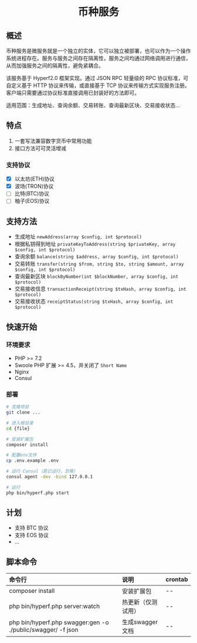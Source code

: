 <h1 align="center">币种服务</h1>

## 概述

币种服务是微服务就是一个独立的实体，它可以独立被部署，也可以作为一个操作系统进程存在。服务与服务之间存在隔离性，服务之间均通过网络调用进行通信，从而加强服务之间的隔离性，避免紧耦合。

该服务基于 Hyperf2.0 框架实现。通过 JSON RPC 轻量级的 RPC 协议标准，可自定义基于 HTTP 协议来传输，或直接基于 TCP 协议来传输方式实现服务注册。客户端只需要通过协议标准直接调用已封装好的方法即可。

适用范围：生成地址、查询余额、交易转账、查询最新区块、交易接收状态...

## 特点

1. 一套写法兼容数字货币中常用功能
1. 接口方法可可灵活增减

### 支持协议

- [x] 以太坊(ETH)协议
- [x] 波场(TRON)协议
- [ ] 比特(BTC)协议
- [ ] 柚子(EOS)协议

## 支持方法

- 生成地址 `newAddress(array $config, int $protocol)`
- 根据私钥得到地址 `privateKeyToAddress(string $privateKey, array $config, int $protocol)`
- 查询余额 `balance(string $address, array $config, int $protocol)`
- 交易转账 `transfer(string $from, string $to, string $amount, array $config, int $protocol)`
- 查询最新区块 `blockByNumber(int $blockNumber, array $config, int $protocol)`
- 交易接收信息 `transactionReceipt(string $txHash, array $config, int $protocol)`
- 交易接收状态 `receiptStatus(string $txHash, array $config, int $protocol)`

## 快速开始

### 环境要求

- PHP >= 7.2
- Swoole PHP 扩展 >= 4.5，并关闭了 `Short Name`
- Nginx
- Consul

### 部署

``` bash
# 克隆项目
git clone ...

# 进入根目录
cd {file}

# 安装扩展包
composer install

# 配置env文件
cp .env.example .env

# 运行 Consul（若已运行，忽略）
consul agent -dev -bind 127.0.0.1

# 运行
php bin/hyperf.php start
```

## 计划

- 支持 BTC 协议
- 支持 EOS 协议
- ...

## 脚本命令
| 命令行 | 说明 | crontab |
| :-----| :---- | :---- |
| composer install | 安装扩展包 | -- |
| php bin/hyperf.php server:watch | 热更新（仅测试用） | -- |
| php bin/hyperf.php swagger:gen -o ./public/swagger/ -f json | 生成swagger文档 | -- |